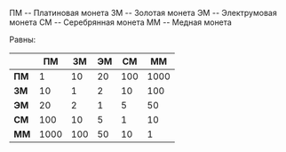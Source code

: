 ПМ -- Платиновая монета
ЗМ -- Золотая монета
ЭМ -- Электрумовая монета
СМ -- Серебрянная монета
ММ -- Медная монета

Равны: 

|        | ПМ   | ЗМ  | ЭМ  | СМ  | ММ   |
| ------ | ---- | --- | --- | --- | ---- |
| **ПМ** | 1    | 10  | 20  | 100 | 1000 |
| **ЗМ** | 10   | 1   | 2   | 10  | 100  |
| **ЭМ** | 20   | 2   | 1   | 5   | 50   |
| **СМ** | 100  | 10  | 5   | 1   | 10   |
| **ММ** | 1000 | 100 | 50  | 10  | 1    |
